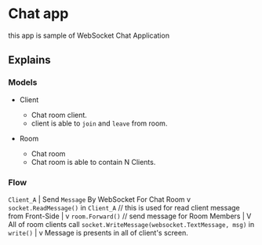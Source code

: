 # Chat app

this app is sample of WebSocket Chat Application

## Explains

### Models

- Client

  - Chat room client.
  - client is able to `join` and `leave` from room.

- Room

  - Chat room
  - Chat room is able to contain N Clients.

### Flow

`Client_A`
| Send `Message` By WebSocket For Chat Room
v
`socket.ReadMessage()` in `Client_A` // this is used for read client message from Front-Side
|
v
`room.Forward()` // send message for Room Members
|
V
All of room clients call `socket.WriteMessage(websocket.TextMessage, msg)` in `write()`
|
v
Message is presents in all of client's screen.
